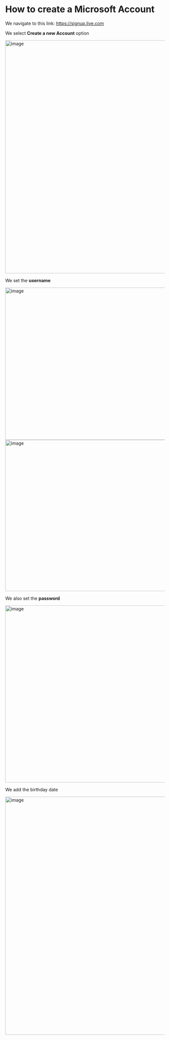 # How to create a Microsoft Account

We navigate to this link: https://signup.live.com

We select **Create a new Account** option

<img width="1919" height="736" alt="image" src="https://github.com/user-attachments/assets/566be41c-2691-47f0-8c1d-0c651abe9608" />

We set the **username**

<img width="540" height="481" alt="image" src="https://github.com/user-attachments/assets/07df4b3e-630e-4601-960a-f0272b6f404a" />

<img width="538" height="478" alt="image" src="https://github.com/user-attachments/assets/36678bc9-04d1-425c-bbfb-dd24beb637bf" />

We also set the **password**

<img width="538" height="559" alt="image" src="https://github.com/user-attachments/assets/3237d019-7215-4227-a8d6-8d1b57a49320" />

We add the birthday date

<img width="536" height="752" alt="image" src="https://github.com/user-attachments/assets/4cfcfde5-f446-40c9-b87a-3027f6d15948" />


